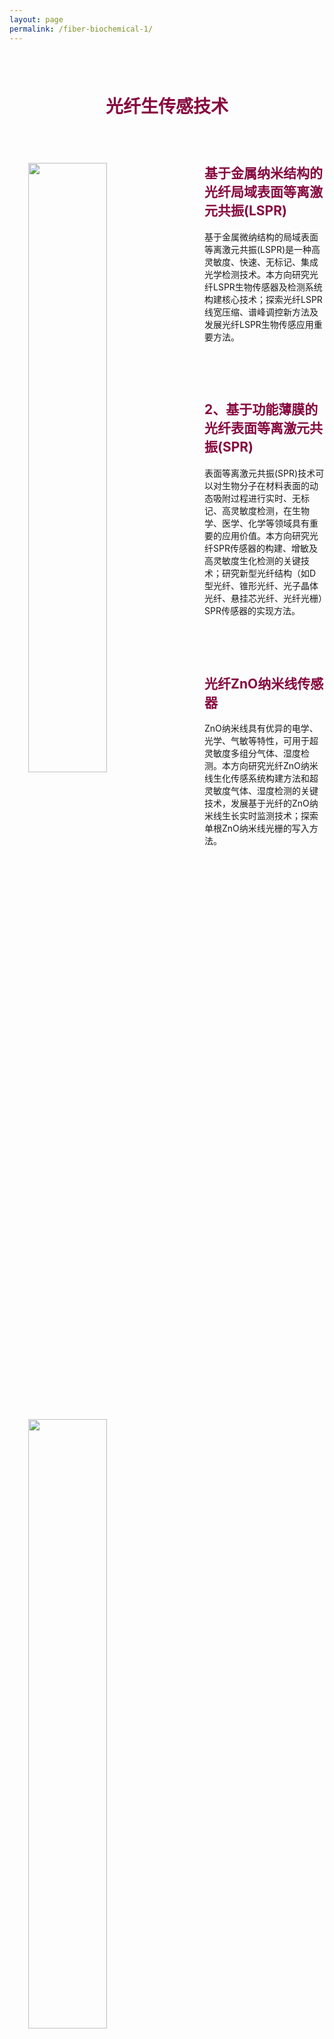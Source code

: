 ```yaml
---
layout: page
permalink: /fiber-biochemical-1/
---
```


<h1 style="color: #870A40; padding-top: 2.5rem; padding-bottom: 0.8rem; text-align:center;">光纤生传感技术</h1>


<div class="wrap clearfix">
    <img src="{{ site.baseurl }}/images/D-shape.jpg" style="float: left; width: 50%; margin: 15px; padding: 15px;" >
    <h2 style="color: #870A40;padding-top: 1.9rem;">基于金属纳米结构的光纤局域表面等离激元共振(LSPR)</h2> 
    <ul>    
    基于金属微纳结构的局域表面等离激元共振(LSPR)是一种高灵敏度、快速、无标记、集成光学检测技术。本方向研究光纤LSPR生物传感器及检测系统构建核心技术；探索光纤LSPR线宽压缩、谱峰调控新方法及发展光纤LSPR生物传感应用重要方法。
    <ul>
</div>

<br>

<div class="wrap clearfix">
    <img src="{{ site.baseurl }}/images/D-shape.jpg" style="float: left; width: 50%; margin: 15px; padding: 15px;" >
    <h2 style="color: #870A40;padding-top: 1.9rem;">2、基于功能薄膜的光纤表面等离激元共振(SPR)</h2>
    <p>
    表面等离激元共振(SPR)技术可以对生物分子在材料表面的动态吸附过程进行实时、无标记、高灵敏度检测，在生物学、医学、化学等领域具有重要的应用价值。本方向研究光纤SPR传感器的构建、增敏及高灵敏度生化检测的关键技术；研究新型光纤结构（如D型光纤、锥形光纤、光子晶体光纤、悬挂芯光纤、光纤光栅）SPR传感器的实现方法。
    </p>
</div>

<br>

<div class="wrap clearfix">
    <img src="{{ site.baseurl }}/images/ZnO-699x457.jpg" style="float: left; width: 50%; margin: 15px; padding: 15px;" >
    <h2 style="color: #870A40;padding-top: 1.9rem;">光纤ZnO纳米线传感器</h2>
    <p>
    ZnO纳米线具有优异的电学、光学、气敏等特性，可用于超灵敏度多组分气体、湿度检测。本方向研究光纤ZnO纳米线生化传感系统构建方法和超灵敏度气体、湿度检测的关键技术，发展基于光纤的ZnO纳米线生长实时监测技术；探索单根ZnO纳米线光栅的写入方法。
    </p>
</div>

<br>
